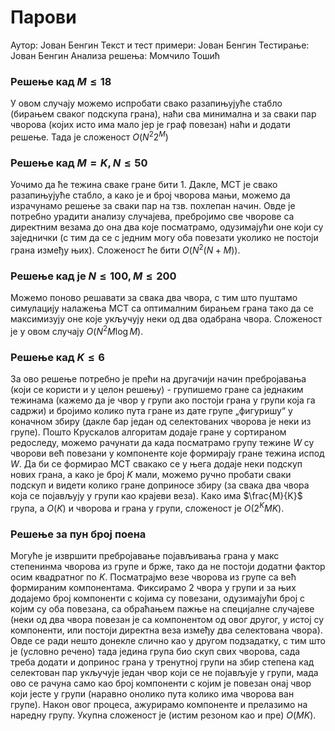 # Парови

Аутор: Јован Бенгин
Текст и тест примери: Јован Бенгин
Тестирање: Јован Бенгин
Анализа решења: Момчило Тошић

### Решење кад $M \leq 18$

У овом случају можемо испробати свако разапињујуће стабло (бирањем сваког подскупа грана), наћи сва минимална и за сваки пар чворова (којих исто има мало јер је граф повезан) наћи и додати решење. 
Тада је сложеност $O(N^2 2^M)$

### Решење кад $M = K, N \leq 50$

Уочимо да ће тежина сваке гране бити 1. Дакле, МСТ је свако разапињујуће стабло, а како је и број чворова мањи, можемо да израчунамо решење за сваки пар на тзв. похлепан начин.
Овде је потребно урадити анализу случајева, пребројимо све чворове са директним везама до она два које посматрамо, одузимајући оне који су заједнички (с тим да се с једним
могу оба повезати уколико не постоји грана између њих).
Сложеност ће бити $O(N^2(N+M))$.

### Решење кад је $N \leq 100, M \leq 200$

Можемо поново решавати за свака два чвора, с тим што пуштамо симулацију налажења МСТ са оптималним бирањем грана тако да се максимизују оне које укључују неки од два одабрана чвора.
Сложеност је у овом случају $O(N^2 М\log{M})$.

### Решење кад $K \leq 6$

За ово решење потребно је прећи на другачији начин пребројавања (који се користи и у целон решењу) - групишемо гране са једнаким тежинама (кажемо да је чвор у групи ако
постоји грана у групи која га садржи) и бројимо колико пута гране
из дате групе „фигуришу“ у коначном збиру (дакле бар један од селектованих чворова је неки из групе).
Пошто Крускалов алгоритам додаје гране у сортираном редоследу, можемо рачунати да када посматрамо групу тежине $W$ су чворови већ повезани
у компоненте које формирају гране тежина испод $W$. Да би се формирао МСТ свакако се у њега додаје неки подскуп нових грана, а како је број $K$ мали,
можемо ручно пробати сваки подскуп и видети колико гране доприносе збиру (за свака два чвора која се појављују у групи као крајеви веза). Како има $\frac{M}{K}$ група,
а $O(K)$ и чворова и грана у групи, сложеност је $O(2^K MK)$.

### Решење за пун број поена

Могуће је извршити пребројавање појављивања грана у макс степенинма чворова из групе и брже, тако да не постоји додатни фактор осим квадратног по $K$. Посматрајмо
везе чворова из групе са већ формираним компонентама.
Фиксирамо 2 чвора у групи и за њих додајемо број компоненти с којима су повезани, одузимајући број с којим су оба повезана, са обраћањем пажње на специјалне
случајеве (неки од два чвора повезан је са компонентом од овог другог, у истој су компоненти, или постоји директна веза између два селектована чвора).
Овде се ради нешто донекле слично као у другом подзадатку, с тим што је (условно речено) тада једина група био скуп свих чворова, сада треба додати и допринос грана у 
тренутној групи на збир степена кад селектован пар укључује један чвор који се не појављује у групи, мада ово се рачуна само као број компоненти с којим је повезан
онај чвор који јесте у групи (наравно онолико пута колико има чворова ван групе). Након овог процеса, ажурирамо компоненте и прелазимо на наредну групу.
Укупна сложеност је (истим резоном као и пре) $O(MK)$.
